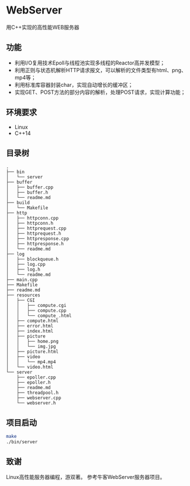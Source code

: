 # WebServer
用C++实现的高性能WEB服务器

## 功能
* 利用I/O复用技术Epoll与线程池实现多线程的Reactor高并发模型；
* 利用正则与状态机解析HTTP请求报文，可以解析的文件类型有html、png、mp4等；
* 利用标准库容器封装char，实现自动增长的缓冲区；
* 实现GET、POST方法的部分内容的解析，处理POST请求，实现计算功能；

## 环境要求
* Linux
* C++14

## 目录树
```
.
├── bin
│   └── server
├── buffer
│   ├── buffer.cpp
│   ├── buffer.h
│   └── readme.md
├── build
│   └── Makefile
├── http
│   ├── httpconn.cpp
│   ├── httpconn.h
│   ├── httprequest.cpp
│   ├── httprequest.h
│   ├── httpresponse.cpp
│   ├── httpresponse.h
│   └── readme.md
├── log
│   ├── blockqueue.h
│   ├── log.cpp
│   ├── log.h
│   └── readme.md
├── main.cpp
├── Makefile
├── readme.md
├── resources
│   ├── CGI
│   │   ├── compute.cgi
│   │   ├── compute.cpp
│   │   └── compute_.html
│   ├── compute.html
│   ├── error.html
│   ├── index.html
│   ├── picture
│   │   ├── home.png
│   │   └── img.jpg
│   ├── picture.html
│   ├── video
│   │   └── mp4.mp4
│   └── video.html
└── server
    ├── epoller.cpp
    ├── epoller.h
    ├── readme.md
    ├── threadpool.h
    ├── webserver.cpp
    └── webserver.h
```

## 项目启动
```bash
make
./bin/server
```

## 致谢
Linux高性能服务器编程，游双著。
参考牛客WebServer服务器项目。